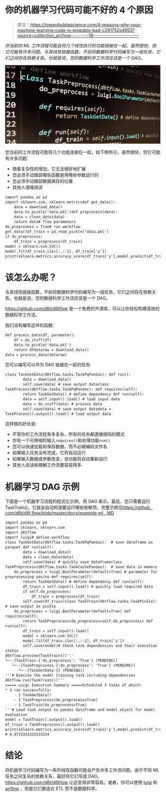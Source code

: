 # 你的机器学习代码可能不好的 4 个原因

> 原文：<https://towardsdatascience.com/4-reasons-why-your-machine-learning-code-is-probably-bad-c291752e4953?source=collection_archive---------18----------------------->

*你当前的 ML 工作流程可能会将几个线性执行的功能链接在一起。虽然很快，但它可能有许多问题。与其线性链接函数，不如将数据科学代码编写为一组任务，它们之间存在依赖关系。也就是说，您的数据科学工作流应该是一个 DAG。*

![](img/aed41c1c627ab5bf85fcbdbe62494b1e.png)

您当前的工作流程可能将几个功能连接在一起，如下例所示。虽然很快，但它可能有许多问题:

*   随着复杂性的增加，它无法很好地扩展
*   您必须手动跟踪哪些函数是用哪些参数运行的
*   您必须手动跟踪数据保存的位置
*   其他人很难阅读

```
import pandas as pd
import sklearn.svm, sklearn.metricsdef get_data():
    data = download_data()
    data.to_pickle('data.pkl')def preprocess(data):
    data = clean_data(data)
    return data# flow parameters
do_preprocess = True# run workflow
get_data()df_train = pd.read_pickle('data.pkl')
if do_preprocess:
    df_train = preprocess(df_train)
model = sklearn.svm.SVC()
model.fit(df_train.iloc[:,:-1], df_train['y'])
print(sklearn.metrics.accuracy_score(df_train['y'],model.predict(df_train.iloc[:,:-1])))
```

# 该怎么办呢？

与其线性链接函数，不如将数据科学代码编写为一组任务，它们之间存在依赖关系。也就是说，您的数据科学工作流应该是一个 DAG。

https://github.com/d6t/d6tflow 是一个免费的开源库，可以让你轻松构建高效的数据科学工作流。

我们没有编写这样的函数:

```
def process_data(df, parameter):
    df = do_stuff(df)
    data.to_pickle('data.pkl')
    return dfdataraw = download_data()
data = process_data(dataraw)
```

您可以编写可以作为 DAG 链接在一起的任务:

```
class TaskGetData(d6tflow.tasks.TaskPqPandas): def run():
        data = download_data()
        self.save(data) # save output dataclass TaskProcess(d6tflow.tasks.TaskPqPandas): def requires(self):
        return TaskGetData() # define dependency def run(self):
        data = self.input().load() # load input data
        data = do_stuff(data) # process data
        self.save(data) # save output datadata = TaskProcess().output().load() # load output data
```

这样做的好处是:

*   不管你的工作流程有多复杂，所有的任务都遵循相同的模式
*   你有一个可伸缩的输入`requires()`和处理功能`run()`
*   您可以快速加载和保存数据，而不必硬编码文件名
*   如果输入任务没有完成，它将自动运行
*   如果输入数据或参数改变，该功能将自动重新运行
*   其他人阅读和理解工作流要容易得多

# 机器学习 DAG 示例

下面是一个机器学习流程的程式化示例，用 DAG 表示。最后，您只需要运行 TaskTrain()，它就会自动知道要运行哪些依赖项。完整示例见[https://github . com/d6t/d6t flow/blob/master/docs/example-ml . MD](https://github.com/d6t/d6tflow/blob/master/docs/example-ml.md)

```
import pandas as pd
import sklearn, sklearn.svm
import d6tflow
import luigi# define workflow
class TaskGetData(d6tflow.tasks.TaskPqPandas):  # save dataframe as parquet def run(self):
        data = download_data()
        data = clean_data(data)
        self.save(data) # quickly save dataframeclass TaskPreprocess(d6tflow.tasks.TaskCachePandas):  # save data in memory
    do_preprocess = luigi.BoolParameter(default=True) # parameter for preprocessing yes/no def requires(self):
        return TaskGetData() # define dependency def run(self):
        df_train = self.input().load() # quickly load required data
        if self.do_preprocess:
            df_train = preprocess(df_train)
        self.save(df_train)class TaskTrain(d6tflow.tasks.TaskPickle): # save output as pickle
    do_preprocess = luigi.BoolParameter(default=True) def requires(self):
        return TaskPreprocess(do_preprocess=self.do_preprocess) def run(self):
        df_train = self.input().load()
        model = sklearn.svm.SVC()
        model.fit(df_train.iloc[:,:-1], df_train['y'])
        self.save(model)# Check task dependencies and their execution status
d6tflow.preview(TaskTrain())'''
└─--[TaskTrain-{'do_preprocess': 'True'} (PENDING)]
   └─--[TaskPreprocess-{'do_preprocess': 'True'} (PENDING)]
      └─--[TaskGetData-{} (PENDING)]
'''# Execute the model training task including dependencies
d6tflow.run(TaskTrain())'''
===== Luigi Execution Summary =====Scheduled 3 tasks of which:
* 3 ran successfully:
    - 1 TaskGetData()
    - 1 TaskPreprocess(do_preprocess=True)
    - 1 TaskTrain(do_preprocess=True)
'''# Load task output to pandas dataframe and model object for model evaluation
model = TaskTrain().output().load()
df_train = TaskPreprocess().output().load()
print(sklearn.metrics.accuracy_score(df_train['y'],model.predict(df_train.iloc[:,:-1])))
# 0.9733333333333334
```

# 结论

将机器学习代码编写为一系列线性函数可能会产生许多工作流问题。由于不同 ML 任务之间复杂的依赖关系，最好将它们写成 DAG。https://github.com/d6t/d6tflow 让这变得非常容易。或者，你可以使用 [luigi](https://github.com/spotify/luigi) 和 [airflow](https://airflow.apache.org/) ，但是它们更适合 ETL 而不是数据科学。